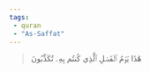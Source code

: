 ```yaml
---
tags: 
 - quran 
 - "As-Saffat"
---
```


> هَٰذَا يَوۡمُ ٱلۡفَصۡلِ ٱلَّذِي كُنتُم بِهِۦ تُكَذِّبُونَ
